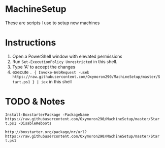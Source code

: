 # MachineSetup
These are scripts I use to setup new machines

# Instructions
1. Open a PowerShell window with elevated permissions
2. Run `Set-ExecutionPolicy Unrestricted` in this shell.
3. Type 'A' to accept the changes
4. execute `. { Invoke-WebRequest -useb https://raw.githubusercontent.com/Oxymoron290/MachineSetup/master/Start.ps1 } | iex` in this shell

# TODO & Notes

`Install-BoxstarterPackage -PackageName https://raw.githubusercontent.com/Oxymoron290/MachineSetup/master/Start.ps1 -DisableReboots`

`http://boxstarter.org/package/nr/url?https://raw.githubusercontent.com/Oxymoron290/MachineSetup/master/Start.ps1`